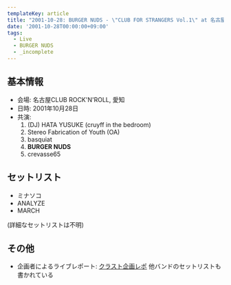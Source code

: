 ```yaml
---
templateKey: article
title: "2001-10-28: BURGER NUDS - \"CLUB FOR STRANGERS Vol.1\" at 名古屋CLUB ROCK'N'ROLL"
date: '2001-10-28T00:00:00+09:00'
tags:
  - Live
  - BURGER NUDS
  - _incomplete
---
```

## 基本情報

* 会場: 名古屋CLUB ROCK'N'ROLL, 愛知
* 日時: 2001年10月28日
* 共演:
  1. (DJ) HATA YUSUKE (cruyff in the bedroom)
  1. Stereo Fabrication of Youth (OA)
  1. basquiat
  1. **BURGER NUDS**
  1. crevasse65

## セットリスト

* ミナソコ
* ANALYZE
* MARCH

(詳細なセットリストは不明)

## その他

* 企画者によるライブレポート: [クラスト企画レポ](https://web.archive.org/web/20021221092302/http://homepage1.nifty.com/stranger/repovol.1.htm) 他バンドのセットリストも書かれている

